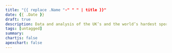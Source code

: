 ```yaml
---
title: "{{ replace .Name "-" " " | title }}"
date: {{ .Date }}
draft: true
description: Data and analysis of the UK’s and the world’s hardest sport climbs.
tags: [untagged]
summary:
chartjs: false
apexchart: false
---
```


